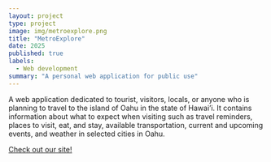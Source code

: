 ```yaml
---
layout: project
type: project
image: img/metroexplore.png
title: "MetroExplore"
date: 2025
published: true
labels:
  - Web development
summary: "A personal web application for public use"
---
```


A web application dedicated to tourist, visitors, locals, or anyone who is planning to travel to the island of Oahu in the state of Hawai’i. It contains information about what to expect when visiting such as travel reminders, places to visit, eat, and stay, available transportation, current and upcoming events, and weather in selected cities in Oahu.

[Check out our site!](https://metroexplore.com)